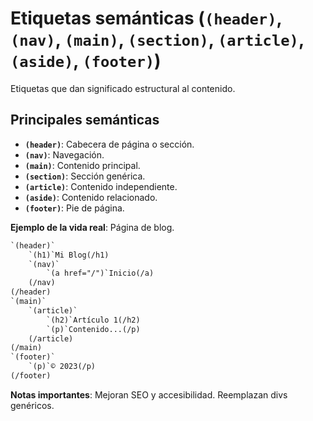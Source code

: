 # Etiquetas semánticas (``(header)``, ``(nav)``, ``(main)``, ``(section)``, ``(article)``, ``(aside)``, ``(footer)``)

Etiquetas que dan significado estructural al contenido.

## Principales semánticas

- **`(header)`**: Cabecera de página o sección.
- **`(nav)`**: Navegación.
- **`(main)`**: Contenido principal.
- **`(section)`**: Sección genérica.
- **`(article)`**: Contenido independiente.
- **`(aside)`**: Contenido relacionado.
- **`(footer)`**: Pie de página.

**Ejemplo de la vida real**: Página de blog.

```html
`(header)`
    `(h1)`Mi Blog(/h1)
    `(nav)`
        `(a href="/")`Inicio(/a)
    (/nav)
(/header)
`(main)`
    `(article)`
        `(h2)`Artículo 1(/h2)
        `(p)`Contenido...(/p)
    (/article)
(/main)
`(footer)`
    `(p)`© 2023(/p)
(/footer)
```

**Notas importantes**: Mejoran SEO y accesibilidad. Reemplazan divs genéricos.